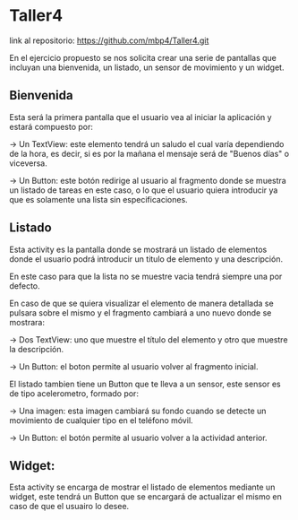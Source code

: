 # Taller4
 
link al repositorio: https://github.com/mbp4/Taller4.git

En el ejercicio propuesto se nos solicita crear una serie de pantallas que incluyan una bienvenida, un listado, un sensor de movimiento y un widget.

## Bienvenida

Esta será la primera pantalla que el usuario vea al iniciar la aplicación y estará compuesto por: 

 -> Un TextView: este elemento tendrá un saludo el cual varía dependiendo de la hora, es decir, si es por la mañana el mensaje será de "Buenos días" o viceversa.

 -> Un Button: este botón redirige al usuario al fragmento donde se muestra un listado de tareas en este caso, o lo que el usuario quiera introducir ya que es solamente una lista sin especificaciones.

## Listado

Esta activity es la pantalla donde se mostrará un listado de elementos donde el usuario podrá introducir un titulo de elemento y una descripción. 

En este caso para que la lista no se muestre vacia tendrá siempre una por defecto. 

En caso de que se quiera visualizar el elemento de manera detallada se pulsara sobre el mismo y el fragmento cambiará a uno nuevo donde se mostrara: 

 -> Dos TextView: uno que muestre el título del elemento y otro que muestre la descripción. 

 -> Un Button: el boton permite al usuario volver al fragmento inicial. 

El listado tambien tiene un Button que te lleva a un sensor, este sensor es de tipo acelerometro, formado por: 

 -> Una imagen: esta imagen cambiará su fondo cuando se detecte un movimiento de cualquier tipo en el teléfono móvil.

 -> Un Button: el botón permite al usuario volver a la actividad anterior.

## Widget: 

Esta activity se encarga de mostrar el listado de elementos mediante un widget, este tendrá un Button que se encargará de actualizar el mismo en caso de que el usuairo lo desee. 

